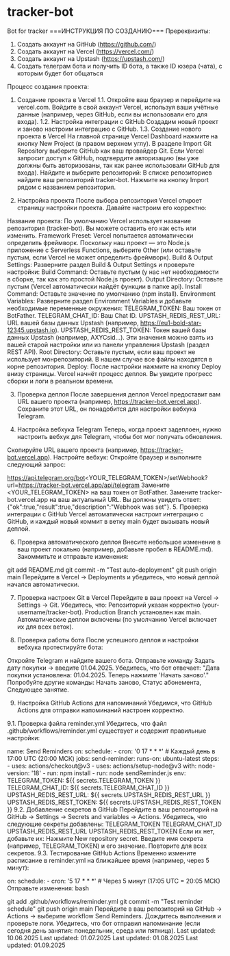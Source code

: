 # tracker-bot
Bot for tracker
===ИНСТРУКЦИЯ ПО СОЗДАНИЮ===
Пререквизиты:
1. Создать аккаунт на GitHub (https://github.com/)
2. Создать аккаунт на Vercel (https://vercel.com/)
3. Создать аккаунт на Upstash (https://upstash.com/)
4. Создать телеграм бота и получить ID бота, а также ID юзера (чата), с которым будет бот общаться

Процесс создания проекта:

1. Создание проекта в Vercel
1.1. Откройте ваш браузер и перейдите на vercel.com.
Войдите в свой аккаунт Vercel, используя ваши учётные данные (например, через GitHub, если вы использовали его для входа).
1.2. Настройка интеграции с GitHub
Создадим новый проект и заново настроим интеграцию с GitHub.
1.3. Создание нового проекта в Vercel
На главной странице Vercel Dashboard нажмите на кнопку New Project (в правом верхнем углу).
В разделе Import Git Repository выберите GitHub как ваш провайдер Git.
Если Vercel запросит доступ к GitHub, подтвердите авторизацию (вы уже должны быть авторизованы, так как ранее использовали GitHub для входа).
Найдите и выберите репозиторий:
В списке репозиториев найдите ваш репозиторий tracker-bot.
Нажмите на кнопку Import рядом с названием репозитория.

2. Настройка проекта
После выбора репозитория Vercel откроет страницу настройки проекта. Давайте настроим его корректно:

Название проекта:
По умолчанию Vercel использует название репозитория (tracker-bot). Вы можете оставить его как есть или изменить.
Framework Preset:
Vercel попытается автоматически определить фреймворк. Поскольку наш проект — это Node.js приложение с Serverless Functions, выберите Other (или оставьте пустым, если Vercel не может определить фреймворк).
Build & Output Settings:
Разверните раздел Build & Output Settings и проверьте настройки:
Build Command: Оставьте пустым (у нас нет необходимости в сборке, так как это простой Node.js проект).
Output Directory: Оставьте пустым (Vercel автоматически найдёт функции в папке api).
Install Command: Оставьте значение по умолчанию (npm install).
Environment Variables:
Разверните раздел Environment Variables и добавьте необходимые переменные окружения:
TELEGRAM_TOKEN: Ваш токен от BotFather.
TELEGRAM_CHAT_ID: Ваш Chat ID.
UPSTASH_REDIS_REST_URL: URL вашей базы данных Upstash (например, https://eu1-bold-star-12345.upstash.io).
UPSTASH_REDIS_REST_TOKEN: Токен вашей базы данных Upstash (например, AXYCsid...).
Эти значения можно взять из вашей старой настройки или из панели управления Upstash (раздел REST API).
Root Directory:
Оставьте пустым, если ваш проект не использует монрепозиторий. В нашем случае все файлы находятся в корне репозитория.
Deploy:
После настройки нажмите на кнопку Deploy внизу страницы.
Vercel начнёт процесс деплоя. Вы увидите прогресс сборки и логи в реальном времени.

3. Проверка деплоя
После завершения деплоя Vercel предоставит вам URL вашего проекта (например, https://tracker-bot.vercel.app). Сохраните этот URL, он понадобится для настройки вебхука Telegram.

4. Настройка вебхука Telegram
Теперь, когда проект задеплоен, нужно настроить вебхук для Telegram, чтобы бот мог получать обновления.

Скопируйте URL вашего проекта (например, https://tracker-bot.vercel.app).
Настройте вебхук:
Откройте браузер и выполните следующий запрос:

https://api.telegram.org/bot<YOUR_TELEGRAM_TOKEN>/setWebhook?url=https://tracker-bot.vercel.app/api/telegram
Замените <YOUR_TELEGRAM_TOKEN> на ваш токен от BotFather.
Замените tracker-bot.vercel.app на ваш актуальный URL.
Вы должны увидеть ответ: {"ok":true,"result":true,"description":"Webhook was set"}.
5. Проверка интеграции с GitHub
Vercel автоматически настроит интеграцию с GitHub, и каждый новый коммит в ветку main будет вызывать новый деплой.

6. Проверка автоматического деплоя
Внесите небольшое изменение в ваш проект локально (например, добавьте пробел в README.md).
Закоммитьте и отправьте изменения:

git add README.md
git commit -m "Test auto-deployment"
git push origin main
Перейдите в Vercel → Deployments и убедитесь, что новый деплой начался автоматически.

7. Проверка настроек Git в Vercel
Перейдите в ваш проект на Vercel → Settings → Git.
Убедитесь, что:
Репозиторий указан корректно (your-username/tracker-bot).
Production Branch установлен как main.
Автоматические деплои включены (по умолчанию Vercel включает их для всех веток).

8. Проверка работы бота
После успешного деплоя и настройки вебхука протестируйте бота:

Откройте Telegram и найдите вашего бота.
Отправьте команду Задать дату покупки → введите 01.04.2025.
Убедитесь, что бот отвечает: "Дата покупки установлена: 01.04.2025. Теперь нажмите 'Начать заново'."
Попробуйте другие команды: Начать заново, Статус абонемента, Следующее занятие.

9. Настройка GitHub Actions для напоминаний
Убедимся, что GitHub Actions для отправки напоминаний настроен корректно.

9.1. Проверка файла reminder.yml
Убедитесь, что файл .github/workflows/reminder.yml существует и содержит правильные настройки:

name: Send Reminders
on:
  schedule:
    - cron: '0 17 * * *' # Каждый день в 17:00 UTC (20:00 МСК)
jobs:
  send-reminder:
    runs-on: ubuntu-latest
    steps:
      - uses: actions/checkout@v3
      - uses: actions/setup-node@v3
        with:
          node-version: '18'
      - run: npm install
      - run: node sendReminder.js
        env:
          TELEGRAM_TOKEN: ${{ secrets.TELEGRAM_TOKEN }}
          TELEGRAM_CHAT_ID: ${{ secrets.TELEGRAM_CHAT_ID }}
          UPSTASH_REDIS_REST_URL: ${{ secrets.UPSTASH_REDIS_REST_URL }}
          UPSTASH_REDIS_REST_TOKEN: ${{ secrets.UPSTASH_REDIS_REST_TOKEN }}
9.2. Добавление секретов в GitHub
Перейдите в ваш репозиторий на GitHub → Settings → Secrets and variables → Actions.
Убедитесь, что следующие секреты добавлены:
TELEGRAM_TOKEN
TELEGRAM_CHAT_ID
UPSTASH_REDIS_REST_URL
UPSTASH_REDIS_REST_TOKEN
Если их нет, добавьте их:
Нажмите New repository secret.
Введите имя секрета (например, TELEGRAM_TOKEN) и его значение.
Повторите для всех секретов.
9.3. Тестирование GitHub Actions
Временно измените расписание в reminder.yml на ближайшее время (например, через 5 минут):

on:
  schedule:
    - cron: '5 17 * * *' # Через 5 минут (17:05 UTC = 20:05 МСК)
Отправьте изменения:
bash

git add .github/workflows/reminder.yml
git commit -m "Test reminder schedule"
git push origin main
Перейдите в ваш репозиторий на GitHub → Actions → выберите workflow Send Reminders.
Дождитесь выполнения и проверьте логи. Убедитесь, что бот отправил напоминание (если сегодня день занятия: понедельник, среда или пятница).
Last updated: 10.06.2025
Last updated: 01.07.2025
Last updated: 01.08.2025
Last updated: 01.09.2025

